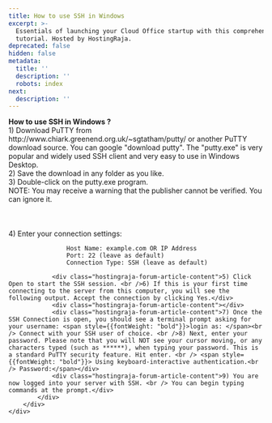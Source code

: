 ```yaml
---
title: How to use SSH in Windows
excerpt: >-
  Essentials of launching your Cloud Office startup with this comprehensive
  tutorial. Hosted by HostingRaja.
deprecated: false
hidden: false
metadata:
  title: ''
  description: ''
  robots: index
next:
  description: ''
---
```


<div itemprop="articleBody">
    <div class="hostingraja-forum-article">
        <strong><span style={{fontSize: "x-large"}}>How to use SSH in Windows ?</span></strong>
        <div class="hostingraja-forum-article-inner-div">
            <div class="hostingraja-forum-article-contents">
                <div class="hostingraja-forum-article-content">1) Download PuTTY from http://www.chiark.greenend.org.uk/~sgtatham/putty/ or another PuTTY download source. You can google "download putty". The "putty.exe" is very popular and widely used SSH client and very easy to use in Windows Desktop. <br /> 2) Save the download in any folder as you like. <br />3) Double-click on the putty.exe program.</div>
                <div class="hostingraja-forum-article-content"><span style={{fontWeight: "bold"}}>NOTE: You may receive a warning that the publisher cannot be verified. You can ignore it. </span></div>
                <div class="hostingraja-forum-article-content"><br /><br /><br /></div>
                <div class="hostingraja-forum-article-content">4) Enter your connection settings:</div>
                <div class="hostingraja-forum-article-content"></div>
                
                    Host Name: example.com OR IP Address
                    Port: 22 (leave as default)
                    Connection Type: SSH (leave as default)
                
                <div class="hostingraja-forum-article-content">5) Click Open to start the SSH session. <br />6) If this is your first time connecting to the server from this computer, you will see the following output. Accept the connection by clicking Yes.</div>
                <div class="hostingraja-forum-article-content"></div>
                <div class="hostingraja-forum-article-content">7) Once the SSH Connection is open, you should see a terminal prompt asking for your username: <span style={{fontWeight: "bold"}}>login as: </span><br /> Connect with your SSH user of choice. <br />8) Next, enter your password. Please note that you will NOT see your cursor moving, or any characters typed (such as ******), when typing your password. This is a standard PuTTY security feature. Hit enter. <br /> <span style={{fontWeight: "bold"}}> Using keyboard-interactive authentication.<br /> Password:</span></div>
                <div class="hostingraja-forum-article-content">9) You are now logged into your server with SSH. <br /> You can begin typing commands at the prompt.</div>
            </div>
        </div>
    </div>
</div>